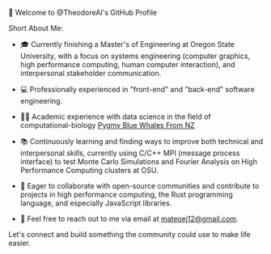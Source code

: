 👋 Welcome to @TheodoreAI's GitHub Profile

Short About Me:

- 🎓 Currently finishing a Master's of Engineering at Oregon State University, with a focus on systems engineering (computer graphics, high performance computing, human computer interaction), and interpersonal stakeholder communication.
- 💻 Professionally experienced in "front-end" and "back-end" software engineering.
- 👨‍🔬 Academic experience with data science in the field of computational-biology [Pygmy Blue Whales From NZ](https://royalsocietypublishing.org/doi/10.1098/rsos.220242)
- 📚 Continuously learning and finding ways to improve both technical and interpersonal skills, currently using C/C++ MPI (message process interface) to test Monte Carlo Simulations and Fourier Analysis on High Performance Computing clusters at OSU. 
- 🤝 Eager to collaborate with open-source communities and contribute to projects in high performance computing, the Rust programming language, and especially JavaScript libraries.

- 📩 Feel free to reach out to me via email at mateoej12@gmail.com.



Let's connect and build something the community could use to make life easier.

<!---
TheodoreAI/TheodoreAI is a ✨ special ✨ repository because its `README.md` (this file) appears on your GitHub profile.
You can click the Preview link to take a look at your changes.
--->
